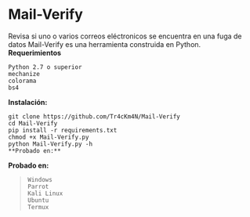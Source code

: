 # Mail-Verify

Revisa si uno o varios  correos eléctronicos se encuentra en una fuga de datos
Mail-Verify es una herramienta construida en Python.
**Requerimientos**

    Python 2.7 o superior
    mechanize
    colorama
    bs4
**Instalación:**

    git clone https://github.com/Tr4cKm4N/Mail-Verify
    cd Mail-Verify
    pip install -r requirements.txt
    chmod +x Mail-Verify.py
    python Mail-Verify.py -h
    **Probado en:**
**Probado en:**
>     Windows
>     Parrot
>     Kali Linux
>     Ubuntu
>     Termux

 

